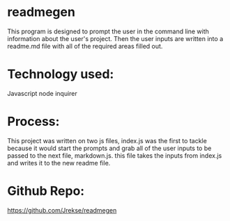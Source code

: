 # readmegen
This program is designed to prompt the user in the command line with information about the user's project. Then the user inputs are written into a readme.md file with all of the required areas filled out.

# Technology used:
Javascript
node
inquirer

# Process:
This project was written on two js files, index.js was the first to tackle because it would start the prompts and grab all of the user inputs to be passed to the next file, markdown.js. this file takes the inputs from index.js and writes it to the new readme file.

# Github Repo:
https://github.com/Jrekse/readmegen
